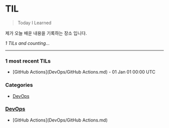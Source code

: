 # TIL
> Today I Learned

제가 오늘 배운 내용을 기록하는 장소 입니다.

_1 TILs and counting..._

---

### 1 most recent TILs

- [GitHub Actions](DevOps/GitHub Actions.md) - 01 Jan 01 00:00 UTC

### Categories

- [DevOps](#devops)

### [DevOps](#devops)
- [GitHub Actions](DevOps/GitHub Actions.md)


